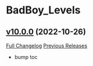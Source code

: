 # BadBoy_Levels

## [v10.0.0](https://github.com/funkydude/BadBoy_Levels/tree/v10.0.0) (2022-10-26)
[Full Changelog](https://github.com/funkydude/BadBoy_Levels/compare/v9.2.4...v10.0.0) [Previous Releases](https://github.com/funkydude/BadBoy_Levels/releases)

- bump toc  
